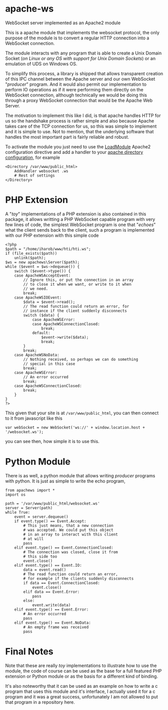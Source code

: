 # apache-ws
WebSocket server implemented as an Apache2 module

This is a apache module that implements the websocket protocol, the only purpose of the module is to convert a regular HTTP connection into a WebSocket connection.

The module interacts with any program that is able to create a Unix Domain Socket (*on Linux or any OS with support for Unix Domain Sockets*) or an emulation of UDS on Windows OS.

To simplify this process, a library is shipped that allows transparent creation of this IPC channel between the Apache server and our own WebSocket "*producer*" program. And it would also permit our implementation to perform IO operations as if it were performing them directly on the WebSocket connection, although technically we would be doing this through a proxy WebSocket connection that would be the Apache Web Server.

The motivation to implement this like I did, is that apache handles HTTP for us so the handshake process is rather simple and also because Apache takes care of the TCP connection for us, so this was simple to implement and it is simple to use. Not to mention, that the underlying software that handles the most important part is fairly reliable and robust.

To activate the module you just need to use the [LoadModule](https://httpd.apache.org/docs/2.4/mod/mod_so.html) Apache2 configuration directive and add a handler to your [apache directory configuration](http://httpd.apache.org/docs/current/mod/core.html#directory), for example

    <Directory /var/www/public_html>
        AddHandler websocket .ws
        # Rest of settings
    </Directory>

# PHP Extension

A "*toy*" implementations of a PHP extension is also contained in this package, it allows writting a PHP WebSocket capable program with very few lines of code, the simplest WebSocket program is one that "*echoes*" what the client sends back to the client, such a program is implemented with our PHP extension with this simple code

	<?php
	$path = "/home/iharob/www/hti/hti.ws";
	if (file_exists($path))
		unlink($path);
	$ws = new apachews\Server($path);
	while ($event = $ws->dequeue()) {
		switch ($event->type()) {
		case ApacheWSAcceptEvent:
			// Ignore this, or put the connection in an array
			// to close it when we want, or write to it when
			// we need.
			break;
		case ApacheWSIOEvent:
			$data = $event->read();
			// The read function could return an error, for
			// instance if the client suddenly disconnects
			switch ($data) {
				case ApacheWSError:
				case ApacheWSConnectionClosed:
					break;
				default:
					$event->write($data);
					break;
			}
			break;
		case ApacheWSNoData:
			// Nothing received, so perhaps we can do something
			// special in this case
			break;
		case ApacheWSError:
			// An error occurred
			break;
		case ApacheWSConnectionClosed:
			break;
		}
	}
	?>

    
This given that your site is at `/var/www/public_html`, you can then connect to it from javascript like this
    
    var webSocket = new WebSocket('ws://' + window.location.host + '/websocket.ws');
    
you can see then, how simple it is to use this.

# Python Module

There is as well, a python module that allows writing *producer* programs with python. It is just as simple to write the echo program,

	from apachews import *
	import os

	path = '/var/www/public_html/websocket.ws'
	server = Server(path)
	while True:
		event = server.dequeue()
		if event.type() == Event.Accept:
			# This just means, that a new connection
			# was accepted. We could put this object
			# in an array to interact with this client
			# at will
			pass
		elif event.type() == Event.ConnectionClosed:
			# The connection was closed, close it from
			# this side too
			event.close()
		elif event.type() == Event.IO:
			data = event.read()
			# The read function could return an error,
			# for example if the clients suddenly disconnects
			if data == Event.ConnectionClosed:
			    event.close()
			elif data == Event.Error:
			    pass
			else:
				event.write(data)
		elif event.type() == Event.Error:
			# An error occurred
			pass
		elif event.type() == Event.NoData:
			# An empty frame was received
			pass

# Final Notes

Note that these are really *toy* implementations to illustrate how to use the module, the code of course can be used as the base for a full featured PHP extension or Python module or as the basis for a different kind of binding.

It's also noteworthy that it can be used as an example on how to write a c program that uses this module and it's interface, I actually used it for a c program and it was a great success, unfortunately I am not allowed to put that program in a repository here.

